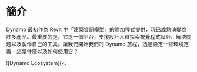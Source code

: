 # 簡介

Dynamo 最初作為 Revit 中「建築資訊模型」的附加程式提供，現已成熟演變為許多產品。最重要的是，它是一個平台，支援設計人員探索視覺程式設計、解決問題以及製作自己的工具。讓我們開始我們的 Dynamo 旅程，透過設定一些環境定義 - 這是什麼以及如何使用它？

![Dynamo Ecosystem](<.

